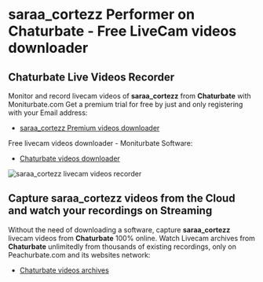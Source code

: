 # saraa_cortezz Performer on Chaturbate - Free LiveCam videos downloader

## Chaturbate Live Videos Recorder

Monitor and record livecam videos of **saraa_cortezz** from **Chaturbate** with Moniturbate.com
Get a premium trial for free by just and only registering with your Email address:
* [saraa_cortezz Premium videos downloader](https://moniturbate.com/request-demo-licence-key.html)

Free livecam videos downloader - Moniturbate Software:
* [Chaturbate videos downloader](https://moniturbate.com/moniturbate-download-software.html)

![saraa_cortezz livecam videos recorder](https://peachurnet.com/templates/moniturbate-software.png)


## Capture saraa_cortezz videos from the Cloud and watch your recordings on Streaming

Without the need of downloading a software, capture **saraa_cortezz** livecam videos from **Chaturbate** 100% online.
Watch Livecam archives from **Chaturbate** unlimitedly from thousands of existing recordings, only on Peachurbate.com and its websites network:
* [Chaturbate videos archives](https://peachurnet.com/)
